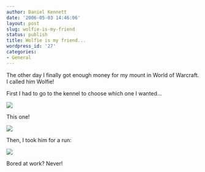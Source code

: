 ```yaml
---
author: Daniel Kennett
date: '2006-05-03 14:46:06'
layout: post
slug: wolfie-is-my-friend
status: publish
title: Wolfie is my friend...
wordpress_id: '27'
categories:
- General
---
```


The other day I finally got enough money for my mount in World of Warcraft. I called him Wolfie! 

First I had to go to the kennel to choose which one I wanted...

<img src="http://danielkennett.org/pictures/wow/kennelsml.jpg" />

This one!

<img src="http://danielkennett.org/pictures/wow/wolfie2sml.jpg" />

Then, I took him for a run:

<img src="http://danielkennett.org/pictures/wow/wolfiesml.jpg" />

Bored at work? Never!
